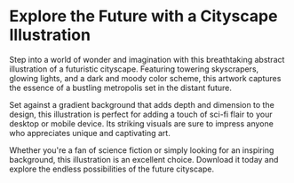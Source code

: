 <!--font:Poppins-->

# Explore the Future with a Cityscape Illustration

Step into a world of wonder and imagination with this breathtaking abstract illustration of a futuristic cityscape. Featuring towering skyscrapers, glowing lights, and a dark and moody color scheme, this artwork captures the essence of a bustling metropolis set in the distant future.

Set against a gradient background that adds depth and dimension to the design, this illustration is perfect for adding a touch of sci-fi flair to your desktop or mobile device. Its striking visuals are sure to impress anyone who appreciates unique and captivating art.

Whether you're a fan of science fiction or simply looking for an inspiring background, this illustration is an excellent choice. Download it today and explore the endless possibilities of the future cityscape.

<!--

Write me markdown content of website with wallpaper:

"A wallpaper featuring an abstract illustration of a futuristic cityscape, with glowing lights and a dark and moody color scheme, set against a gradient background."

The header of the page should not be copy of the text but rather a real content of the website which is using this wallpaper.


---


# Futuristic Cityscape Wallpaper

Add a touch of futuristic flair to your desktop or mobile device with this stunning wallpaper featuring an abstract illustration of a cityscape. The artwork depicts a sprawling metropolis with towering skyscrapers, glowing lights, and a moody color scheme that creates a sense of mystery and intrigue.

The wallpaper is set against a gradient background that adds depth and dimension to the design. Whether you're a fan of science fiction or simply appreciate striking visuals, this wallpaper is sure to impress.

Download the wallpaper today and transform your device into a portal to a dazzling future cityscape.


---


Heading should not include word "wallpaper". The website should not be about the wallpaper itself, wallpaper is just a related background, rewrite whole content.


---


# Explore the Futuristic Cityscape

Step into a world of wonder with this stunning abstract illustration of a futuristic cityscape. With towering skyscrapers and glowing lights, this artwork captures the essence of a bustling metropolis set in the distant future.

Against a gradient background that adds depth and dimension to the design, this artwork is perfect for adding a touch of sci-fi flair to your desktop or mobile device. The dark and moody color scheme creates a sense of mystery and intrigue, making it an ideal choice for those who appreciate striking visuals.

Whether you're a fan of science fiction or simply looking for a unique and eye-catching background, this artwork is sure to impress. Download it today and explore the wonders of the futuristic cityscape.


---


Heading is too long, rewrite whole content.


---


# Futuristic Cityscape Illustration

Experience the awe-inspiring beauty of a futuristic cityscape with this stunning abstract illustration. Featuring towering skyscrapers, glowing lights, and a dark and moody color scheme, this artwork captures the essence of a bustling metropolis set in the distant future.

Set against a gradient background that adds depth and dimension to the design, this illustration is perfect for adding a touch of sci-fi flair to your desktop or mobile device. Its striking visuals are sure to impress anyone who appreciates unique and eye-catching art.

Whether you're a fan of science fiction or simply looking for a captivating background, this illustration is an excellent choice. Download it today and immerse yourself in the wonders of the futuristic cityscape.


---


Heading is too long, rewrite whole content.


---


# Explore the Future with a Cityscape Illustration

Step into a world of wonder and imagination with this breathtaking abstract illustration of a futuristic cityscape. Featuring towering skyscrapers, glowing lights, and a dark and moody color scheme, this artwork captures the essence of a bustling metropolis set in the distant future.

Set against a gradient background that adds depth and dimension to the design, this illustration is perfect for adding a touch of sci-fi flair to your desktop or mobile device. Its striking visuals are sure to impress anyone who appreciates unique and captivating art.

Whether you're a fan of science fiction or simply looking for an inspiring background, this illustration is an excellent choice. Download it today and explore the endless possibilities of the future cityscape.


---


Write me a Google font which is best fitting for the website.

Pick from the list:
- Great Vibes
- Open Sans
- Inter
- IBM Plex Sans
- Lato
- Alegreya
- Futura
- Montserrat
- Roboto
- Poppins
- Orbitron
- Lobster
- Raleway
- Dancing Script
- Playfair Display
- Barlow Condensed
- Exo 2


Write just the font name nothing else.


---


Poppins

-->
